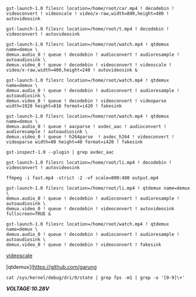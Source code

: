 ```shell
gst-launch-1.0 filesrc location=/home/root/car.mp4 ! decodebin ! videoconvert ! videoscale ! video/x-raw,width=800,height=480 ! autovideosink
```



```shell
gst-launch-1.0 filesrc location=/home/root/t.mp4 ! decodebin ! videoconvert ! autovideosink
```



```shell
gst-launch-1.0 filesrc location=/home/root/watch.mp4 ! qtdemux name=demux \
demux.audio_0 ! queue ! decodebin ! audioconvert ! audioresample ! autoaudiosink \
demux.video_0 ! queue ! decodebin ! videoconvert ! videoscale ! video/x-raw,width=400,height=240 ! autovideosink &
```



```shell
gst-launch-1.0 filesrc location=/home/root/watch.mp4 ! qtdemux name=demux \
demux.audio_0 ! queue ! decodebin ! audioconvert ! audioresample ! autoaudiosink \
demux.video_0 ! queue ! decodebin ! videoconvert ! videoparse width=1920 height=816 format=i420 ! fakesink
```



```
gst-launch-1.0 filesrc location=/home/root/watch.mp4 ! qtdemux name=demux \
demux.audio_0 ! queue ! aacparse ! avdec_aac ! audioconvert ! audioresample ! autoaudiosink \
demux.video_0 ! queue ! h264parse  ! avdec_h264 ! videoconvert ! videoparse width=80 height=40 format=i420 ! fakesink
```





```shell
gst-inspect-1.0 --plugin | grep avdec_aac
```



```
gst-launch-1.0 filesrc location=/home/root/li.mp4 ! decodebin ! videoconvert ! autovideosink
```



```
ffmpeg -i fast.mp4 -strict -2 -vf scale=800:480 output.mp4  
```



```shell
gst-launch-1.0 filesrc location=/home/root/li.mp4 ! qtdemux name=demux \
demux.audio_0 ! queue ! decodebin ! audioconvert ! audioresample ! autoaudiosink \
demux.video_0 ! queue ! decodebin ! videoconvert ! autovideosink fullscreen=TRUE &
```



```
gst-launch-1.0 filesrc location=/home/root/watch.mp4 ! qtdemux name=demux \
demux.audio_0 ! queue ! decodebin ! audioconvert ! audioresample ! autoaudiosink \
demux.video_0 ! queue ! decodebin ! videoconvert ! fakesink
```

[videoscale](https://github.com/Jan-Eisenhauer/lightcube-camera/blob/c1f2e9db1ab3a702da54e12b30ead13a41ba097f/src/camera.c)

[qtdemux](https://github.com/garung



```shell
cat /sys/kernel/debug/dri/0/state | grep fps -m1 | grep -o '[0-9]\+'
```



***VOLTAGE:10.28V***
